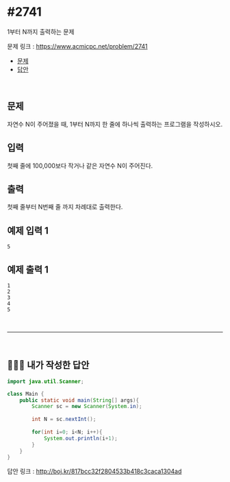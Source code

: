 # #2741

1부터 N까지 출력하는 문제

문제 링크 : https://www.acmicpc.net/problem/2741

- [문제](#quiz)
- [답안](#answer)

<br>

## <a name="quiz"></a>문제

자연수 N이 주어졌을 때, 1부터 N까지 한 줄에 하나씩 출력하는 프로그램을 작성하시오.

## 입력

첫째 줄에 100,000보다 작거나 같은 자연수 N이 주어진다.

## 출력

첫째 줄부터 N번째 줄 까지 차례대로 출력한다.

## 예제 입력 1

```
5
```

## 예제 출력 1

```
1
2
3
4
5
```

<br>

------

<br>

## <a name="answer"></a>🙆🏻‍♂️ 내가 작성한 답안

```java
import java.util.Scanner;

class Main {
    public static void main(String[] args){
        Scanner sc = new Scanner(System.in);
        
        int N = sc.nextInt();
        
        for(int i=0; i<N; i++){
            System.out.println(i+1);
        }
    }
}
```

답안 링크 : http://boj.kr/817bcc32f2804533b418c3caca1304ad

<br>

<br>